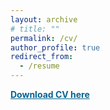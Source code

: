 ```yaml
---
layout: archive
# title: "" 
permalink: /cv/
author_profile: true
redirect_from:
  - /resume
---
```


<a style="color:#046490;" href="/files/CV/Shinjini_CV.pdf"> 
	<b>Download CV here</b> <br/><br/>
</a>
  
<!---
<div style="display:block;margin:0;padding:0;border:0;outline:0;font-size:10px!important;color:#AAA!important;vertical-align:baseline;background:transparent;width:100%;height:100%;">
  <iframe frameborder="0" src="/files/CV/Shinjini_CV.pdf" width="80%" height="450"></iframe>
</div>



<div style="position:relative;height:100vh;">
<iframe src="/files/CV/Shinjini_CV.pdf" width="100%" height="100%" border="none" margin="0" padding="0" allowfullscreen></iframe>
</div>	



<iframe src="/files/CV/Shinjini_CV.pdf" width="85%" height="1050" frameborder="no" border="0" marginwidth="0" marginheight="0"></iframe>



-->

